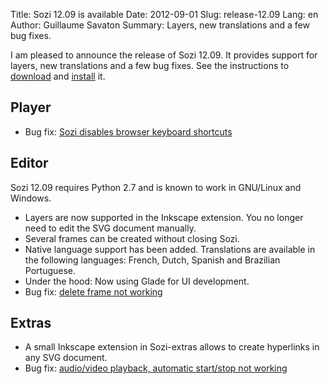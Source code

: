 Title: Sozi 12.09 is available
Date: 2012-09-01
Slug: release-12.09
Lang: en
Author: Guillaume Savaton
Summary:
    Layers, new translations and a few bug fixes.

I am pleased to announce the release of Sozi 12.09.
It provides support for layers, new translations and a few bug fixes.
See the instructions to [download](|filename|/pages/en/download.md) and [install](|filename|/pages/en/install.md) it.

Player
------

* Bug fix: [Sozi disables browser keyboard shortcuts](https://github.com/senshu/Sozi/issues/132)

Editor
------

Sozi 12.09 requires Python 2.7 and is known to work in GNU/Linux and Windows.

* Layers are now supported in the Inkscape extension. You no longer need to edit the SVG document manually.
* Several frames can be created without closing Sozi.
* Native language support has been added. Translations are available in the following languages: French, Dutch, Spanish and Brazilian Portuguese.
* Under the hood: Now using Glade for UI development.
* Bug fix: [delete frame not working](https://github.com/senshu/Sozi/issues/133)

Extras
------

* A small Inkscape extension in Sozi-extras allows to create hyperlinks in any SVG document.
* Bug fix: [audio/video playback, automatic start/stop not working](https://github.com/senshu/Sozi/issues/134)

